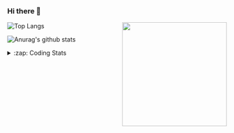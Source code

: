 ### Hi there 👋

<!--
**tao8687/tao8687** is a ✨ _special_ ✨ repository because its `README.md` (this file) appears on your GitHub profile.

Here are some ideas to get you started:

- 🔭 I’m currently working on ...
- 🌱 I’m currently learning ...
- 👯 I’m looking to collaborate on ...
- 🤔 I’m looking for help with ...
- 💬 Ask me about ...
- 📫 How to reach me: ...
- 😄 Pronouns: ...
- ⚡ Fun fact: ...
-->

<img align='right' src="https://media.giphy.com/media/M9gbBd9nbDrOTu1Mqx/giphy.gif" width="240">

  
![Top Langs](https://github-readme-stats.vercel.app/api/top-langs/?username=tao8687&layout=compact&title_color=23238E&text_color=A67D3D)

![Anurag's github stats](https://github-readme-stats.vercel.app/api?username=tao8687&show_icons=true&&text_color=A67D3D&title_color=23238E&show_icons=false&count_private=true&hide=stars)

<details>
  <summary>:zap: Coding Stats</summary>
  <br>
    
<!--START_SECTION:waka-->

```txt
From: 08 September 2024 - To: 15 September 2024

Bash       26 mins         ███████████████░░░░░░░░░░   60.14 %
Python     8 mins          █████░░░░░░░░░░░░░░░░░░░░   20.01 %
Other      6 mins          ███▓░░░░░░░░░░░░░░░░░░░░░   14.75 %
Markdown   2 mins          █▒░░░░░░░░░░░░░░░░░░░░░░░   05.09 %
```

<!--END_SECTION:waka-->
</details>
